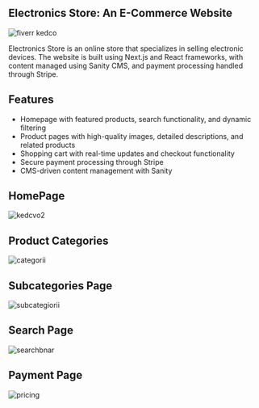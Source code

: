 ## Electronics Store: An E-Commerce Website

![fiverr kedco](https://user-images.githubusercontent.com/104018505/230379699-66862880-91fc-4d81-9835-cdd3e336d0ce.png)

Electronics Store is an online store that specializes in selling electronic devices. 
The website is built using Next.js and React frameworks, with content managed using Sanity CMS, and payment processing handled through Stripe.

## Features
- Homepage with featured products, search functionality, and dynamic filtering
- Product pages with high-quality images, detailed descriptions, and related products
- Shopping cart with real-time updates and checkout functionality
- Secure payment processing through Stripe
- CMS-driven content management with Sanity

## HomePage
![kedcvo2](https://user-images.githubusercontent.com/104018505/230379705-7c91fd2c-bec6-40b2-93e5-9f5e3c12a3fc.png)

## Product Categories 
![categorii](https://user-images.githubusercontent.com/104018505/230379697-44e2946f-111f-4b4f-b923-d190534bc122.png)

## Subcategories Page
![subcategiorii](https://user-images.githubusercontent.com/104018505/230379709-fe999980-2078-4795-8096-31f8f2503c8a.png)

## Search Page
![searchbnar](https://user-images.githubusercontent.com/104018505/230379707-bcdc5d25-fd38-44f2-a34c-b8085dae5756.png)

## Payment Page
![pricing](https://user-images.githubusercontent.com/104018505/230381787-2bbbf6d5-07ff-4fb6-956f-65cfdf1b1382.png)
